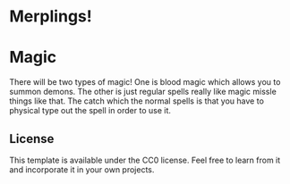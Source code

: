 # Merplings!


# Magic

There will be two types of magic! One is blood magic which allows you to summon demons. The other is just regular spells really like magic missle things like that. The catch which the normal spells is that you have to physical type out the spell in order to use it. 

## License

This template is available under the CC0 license. Feel free to learn from it and incorporate it in your own projects.
